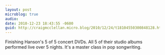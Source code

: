 ```yaml
---
layout: post
microblog: true
audio: 
date: 2010-12-23 18:43:55 -0600
guid: http://craigmcclellan.micro.blog/2010/12/24/t18104550300848128.html
---
```

Finishing Hanson's 5 of 5 concert DVDs.  All 5 of their studio albums performed live over 5 nights.  It's a master class in pop songwriting.
